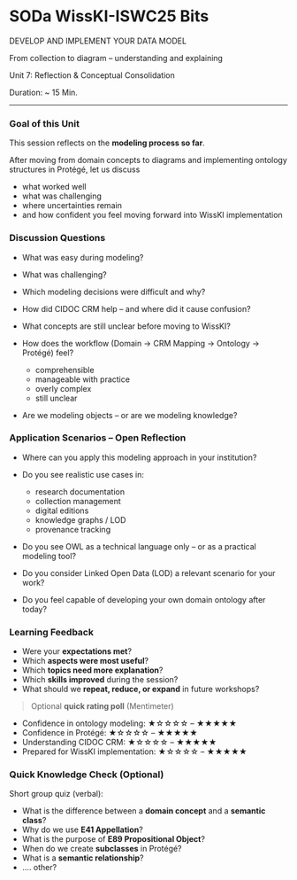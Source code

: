 <!--
*titel:
*author:in/urheber:in: 
orcid: 
email: SODa@sammlungen.io
*lizenz: cc by
lizenzlink: https://creativecommons.org/
*persistenter OER link: 
language: 
version:  v1
beschreibung: 
format: SODa WissKI How-to-Tutorial
modultitel: 
modul: Unit 1
einheitstitel: Welcome and warm-up 
eiheit: Einheit 1
lernziel: 

baustein:
zielgruppe: https://zenodo.org/records/15574575
gestaltungsprinzip: 
keywords: ???
erstellungsdatum: 

technische metadaten:
medientyp: text
dateiformat: .md
dauer: 
größe:
software: Web

icon: https://github.com/chastik/Beratung_Dateityp_Bild/refs/heads/main/resources/SODa-Logo_full.svg

link: https://raw.githubusercontent.com/chastik/WissKI/refs/heads/main/soda.css

-->

# SODa WissKI-ISWC25 Bits

DEVELOP AND IMPLEMENT YOUR DATA MODEL  

From collection to diagram – understanding and explaining  

Unit 7: Reflection & Conceptual Consolidation  

Duration: ~ 15 Min.

---

### Goal of this Unit

This session reflects on the **modeling process so far**.

After moving from domain concepts to diagrams and implementing ontology structures in Protégé, let us discuss

* what worked well
* what was challenging
* where uncertainties remain
* and how confident you feel moving forward into WissKI implementation

### Discussion Questions

* What was easy during modeling?
* What was challenging?
* Which modeling decisions were difficult and why?
* How did CIDOC CRM help – and where did it cause confusion?
* What concepts are still unclear before moving to WissKI?
* How does the workflow (Domain → CRM Mapping → Ontology → Protégé) feel?
  
  * comprehensible
  * manageable with practice
  * overly complex
  * still unclear
* Are we modeling objects – or are we modeling knowledge?

### Application Scenarios – Open Reflection

* Where can you apply this modeling approach in your institution?
* Do you see realistic use cases in:
  
  * research documentation
  * collection management
  * digital editions
  * knowledge graphs / LOD
  * provenance tracking
* Do you see OWL as a technical language only – or as a practical modeling tool?
* Do you consider Linked Open Data (LOD) a relevant scenario for your work?
* Do you feel capable of developing your own domain ontology after today?

### Learning Feedback

* Were your **expectations met**?
* Which **aspects were most useful**?
* Which **topics need more explanation**?
* Which **skills improved** during the session?
* What should we **repeat, reduce, or expand** in future workshops?

> Optional **quick rating poll** (Mentimeter)
* Confidence in ontology modeling: ★☆☆☆☆ – ★★★★★  
* Confidence in Protégé: ★☆☆☆☆ – ★★★★★  
* Understanding CIDOC CRM: ★☆☆☆☆ – ★★★★★  
* Prepared for WissKI implementation: ★☆☆☆☆ – ★★★★★

### Quick Knowledge Check (Optional)

Short group quiz (verbal):
* What is the difference between a **domain concept** and a **semantic class**?
* Why do we use **E41 Appellation**?
* What is the purpose of **E89 Propositional Object**?
* When do we create **subclasses** in Protégé?
* What is a **semantic relationship**?
* .... other?





